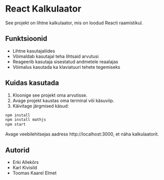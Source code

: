 # React Kalkulaator

See projekt on lihtne kalkulaator, mis on loodud Reacti raamistikul.

## Funktsioonid

- Lihtne kasutajaliides
- Võimaldab kasutajal teha lihtsaid arvutusi
- Reageerib kasutaja sisestatud andmetele reaalajas
- Võimalus kasutada ka klaviatuuri tehete tegemiseks

## Kuidas kasutada

1. Kloonige see projekt oma arvutisse.
2. Avage projekt kaustas oma terminal või käsuviip.
3. Käivitage järgmised käsud:

```bash
npm install
npm install mathjs
npm start
```
Avage veebilehitsejas aadress http://localhost:3000, et näha kalkulaatorit.


## Autorid

- Erki Allekõrs
- Karl Kivisild
- Toomas Kaarel Elmet

